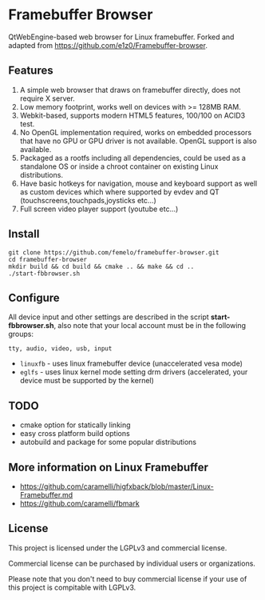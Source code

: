# Framebuffer Browser

QtWebEngine-based web browser for Linux framebuffer. Forked and adapted from https://github.com/e1z0/Framebuffer-browser.

## Features

1. A simple web browser that draws on framebuffer directly, does not require X server.
2. Low memory footprint, works well on devices with >= 128MB RAM.
3. Webkit-based, supports modern HTML5 features, 100/100 on ACID3 test.
4. No OpenGL implementation required, works on embedded processors that have no GPU or GPU driver is not available. OpenGL support is also available.
5. Packaged as a rootfs including all dependencies, could be used as a standalone OS or inside a chroot container on existing Linux distributions.
6. Have basic hotkeys for navigation, mouse and keyboard support as well as custom devices which where supported by evdev and QT (touchscreens,touchpads,joysticks etc...)
7. Full screen video player support (youtube etc...)

## Install

```shell
git clone https://github.com/femelo/framebuffer-browser.git
cd framebuffer-browser
mkdir build && cd build && cmake .. && make && cd ..
./start-fbbrowser.sh
```

## Configure

All device input and other settings are described in the script **start-fbbrowser.sh**, also note that your local account must be in the following groups:

```shell
tty, audio, video, usb, input
```

- `linuxfb` - uses linux framebuffer device (unaccelerated vesa mode)
- `eglfs` - uses linux kernel mode setting drm drivers (accelerated, your device must be supported by the kernel)

## TODO

- cmake option for statically linking
- easy cross platform build options
- autobuild and package for some popular distributions

## More information on Linux Framebuffer

- https://github.com/caramelli/higfxback/blob/master/Linux-Framebuffer.md
- https://github.com/caramelli/fbmark

## License

This project is licensed under the LGPLv3 and commercial license.

Commercial license can be purchased by individual users or organizations.

Please note that you don't need to buy commercial license if your use of this project is compitable with LGPLv3.

